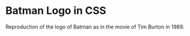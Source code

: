 Batman Logo in CSS
==================
Reproduction of the logo of Batman as in the movie of Tim Burton in 1989.
